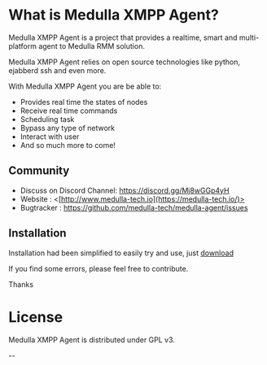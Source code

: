# What is Medulla XMPP Agent?

Medulla XMPP Agent is a project that provides a realtime, smart and multi-platform agent to Medulla RMM solution. 

Medulla XMPP Agent relies on open source technologies like python, ejabberd ssh and even more.

With Medulla XMPP Agent you are be able to:

* Provides real time the states of nodes
* Receive real time commands
* Scheduling task
* Bypass any type of network
* Interact with user
* And so much more to come!

## Community

* Discuss on Discord Channel: https://discord.gg/Mj8wGGp4yH
* Website : <[http://www.medulla-tech.io](https://medulla-tech.io/)>
* Bugtracker : <https://github.com/medulla-tech/medulla-agent/issues>

## Installation

Installation had been simplified to easily try and use, just [download](https://medulla-tech.io/dl/)

If you find some errors, please feel free to contribute.

Thanks
   
# License

Medulla XMPP Agent is distributed under GPL v3. 

--
